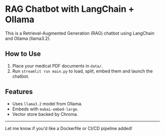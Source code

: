 # RAG Chatbot with LangChain + Ollama

This is a Retrieval-Augmented Generation (RAG) chatbot using LangChain and Ollama (llama3.2).

## How to Use

1. Place your medical PDF documents in `data/`.
2. Run `streamlit run main.py` to load, split, embed them and launch the chatbot.

## Features
- Uses `llama3.2` model from Ollama.
- Embeds with `mxbai-embed-large`.
- Vector store backed by Chroma.

---

Let me know if you'd like a Dockerfile or CI/CD pipeline added!